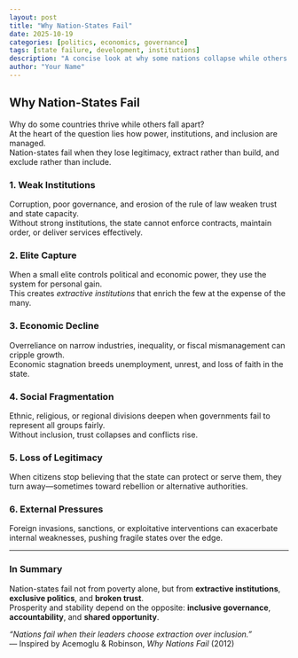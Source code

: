 ```yaml
---
layout: post
title: "Why Nation-States Fail"
date: 2025-10-19
categories: [politics, economics, governance]
tags: [state failure, development, institutions]
description: "A concise look at why some nations collapse while others prosper."
author: "Your Name"
---
```


## Why Nation-States Fail

Why do some countries thrive while others fall apart?  
At the heart of the question lies how power, institutions, and inclusion are managed.  
Nation-states fail when they lose legitimacy, extract rather than build, and exclude rather than include.

### 1. Weak Institutions
Corruption, poor governance, and erosion of the rule of law weaken trust and state capacity.  
Without strong institutions, the state cannot enforce contracts, maintain order, or deliver services effectively.

### 2. Elite Capture
When a small elite controls political and economic power, they use the system for personal gain.  
This creates *extractive institutions* that enrich the few at the expense of the many.

### 3. Economic Decline
Overreliance on narrow industries, inequality, or fiscal mismanagement can cripple growth.  
Economic stagnation breeds unemployment, unrest, and loss of faith in the state.

### 4. Social Fragmentation
Ethnic, religious, or regional divisions deepen when governments fail to represent all groups fairly.  
Without inclusion, trust collapses and conflicts rise.

### 5. Loss of Legitimacy
When citizens stop believing that the state can protect or serve them, they turn away—sometimes toward rebellion or alternative authorities.

### 6. External Pressures
Foreign invasions, sanctions, or exploitative interventions can exacerbate internal weaknesses, pushing fragile states over the edge.

---

### In Summary
Nation-states fail not from poverty alone, but from **extractive institutions**, **exclusive politics**, and **broken trust**.  
Prosperity and stability depend on the opposite: **inclusive governance**, **accountability**, and **shared opportunity**.

*“Nations fail when their leaders choose extraction over inclusion.”*  
— Inspired by Acemoglu & Robinson, *Why Nations Fail* (2012)
```